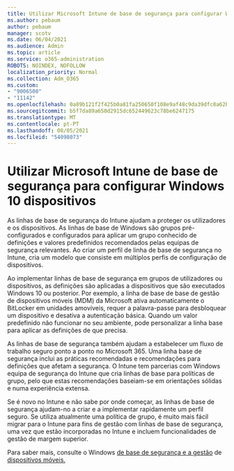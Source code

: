 ```yaml
---
title: Utilizar Microsoft Intune de base de segurança para configurar Windows 10 dispositivos
ms.author: pebaum
author: pebaum
manager: scotv
ms.date: 06/04/2021
ms.audience: Admin
ms.topic: article
ms.service: o365-administration
ROBOTS: NOINDEX, NOFOLLOW
localization_priority: Normal
ms.collection: Adm_O365
ms.custom:
- "9006500"
- "11142"
ms.openlocfilehash: 0a89b121f2f425b0a81fa250650f108e9af48c9da39dfc8a62b07541d3a6c3dd
ms.sourcegitcommit: b5f7da89a650d2915dc652449623c78be6247175
ms.translationtype: MT
ms.contentlocale: pt-PT
ms.lasthandoff: 08/05/2021
ms.locfileid: "54098073"
---
```

# <a name="use-microsoft-intune-security-baselines-to-configure-windows-10-devices"></a>Utilizar Microsoft Intune de base de segurança para configurar Windows 10 dispositivos

As linhas de base de segurança do Intune ajudam a proteger os utilizadores e os dispositivos. As linhas de base de Windows são grupos pré-configurados e configurados para aplicar um grupo conhecido de definições e valores predefinidos recomendados pelas equipas de segurança relevantes. Ao criar um perfil de linha de base de segurança no Intune, cria um modelo que consiste em múltiplos perfis de configuração de dispositivos.

Ao implementar linhas de base de segurança em grupos de utilizadores ou dispositivos, as definições são aplicadas a dispositivos que são executados Windows 10 ou posterior. Por exemplo, a linha de base de base de gestão de dispositivos móveis (MDM) da Microsoft ativa automaticamente o BitLocker em unidades amovíveis, requer a palavra-passe para desbloquear um dispositivo e desativa a autenticação básica. Quando um valor predefinido não funcionar no seu ambiente, pode personalizar a linha base para aplicar as definições de que precisa.

As linhas de base de segurança também ajudam a estabelecer um fluxo de trabalho seguro ponto a ponto no Microsoft 365. Uma linha base de segurança inclui as práticas recomendadas e recomendações para definições que afetam a segurança. O Intune tem parcerias com Windows equipa de segurança do Intune que cria linhas de base para políticas de grupo, pelo que estas recomendações baseiam-se em orientações sólidas e numa experiência extensa.

Se é novo no Intune e não sabe por onde começar, as linhas de base de segurança ajudam-no a criar e a implementar rapidamente um perfil seguro. Se utiliza atualmente uma política de grupo, é muito mais fácil migrar para o Intune para fins de gestão com linhas de base de segurança, uma vez que estão incorporadas no Intune e incluem funcionalidades de gestão de margem superior.

Para saber mais, consulte o Windows [de base de segurança e a gestão](/windows/security/threat-protection/windows-security-baselines) de [dispositivos móveis.](/windows/client-management/mdm/)

